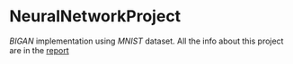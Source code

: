 # NeuralNetworkProject

*BIGAN* implementation using *MNIST* dataset. All the info about this project are in the [report](https://github.com/FabrCas/NeuralNetworkProject/blob/master/report.pdf)
